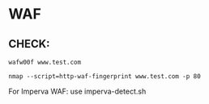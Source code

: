 # WAF
## CHECK: 
```
wafw00f www.test.com

nmap --script=http-waf-fingerprint www.test.com -p 80
```

For Imperva WAF: use imperva-detect.sh

